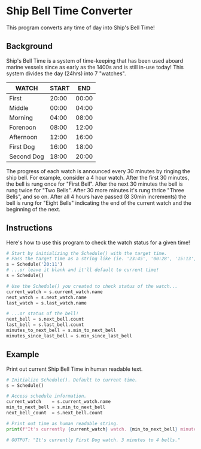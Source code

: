 # Ship Bell Time Converter

This program converts any time of day into Ship's Bell Time!

## Background

Ship's Bell Time is a system of time-keeping that has been used aboard marine vessels since as early as the 1400s and is still in-use today! This system divides the day (24hrs) into 7 "watches". 

|    WATCH    |  START  |  END   |
--------------|---------|--------| 
| First       |  20:00  |  00:00 |
| Middle      |  00:00  |  04:00 |
| Morning     |  04:00  |  08:00 |
| Forenoon    |  08:00  |  12:00 |
| Afternoon   |  12:00  |  16:00 |
| First Dog   |  16:00  |  18:00 |
| Second Dog  |  18:00  |  20:00 |

The progress of each watch is announced every 30 minutes by ringing the ship bell. For example, consider a 4 hour watch. After the first 30 minutes, the bell is rung once for "First Bell". After the next 30 minutes the bell is rung twice for "Two Bells". After 30 more minutes it's rung thrice "Three Bells", and so on. After all 4 hours have passed (8 30min increments) the bell is rung for "Eight Bells" indicating the end of the current watch and the beginning of the next. 

## Instructions

Here's how to use this program to check the watch status for a given time!


```python
# Start by initializing the Schedule() with the target time.
# Pass the target time as a string like (ie. '23:45', '00:28', '15:13', etc.)
s = Schedule('20:11')
# ...or leave it blank and it'll default to current time!
s = Schedule()

# Use the Schedule() you created to check status of the watch...
current_watch = s.current_watch.name
next_watch = s.next_watch.name
last_watch = s.last_watch.name

# ...or status of the bell!
next_bell = s.next_bell.count
last_bell = s.last_bell.count
minutes_to_next_bell = s.min_to_next_bell
minutes_since_last_bell = s.min_since_last_bell
```

## Example

Print out current Ship Bell Time in human readable text.

```python
# Initialize Schedule(). Default to current time.
s = Schedule()

# Access schedule information.
current_watch    = s.current_watch.name
min_to_next_bell = s.min_to_next_bell
next_bell_count  = s.next_bell.count

# Print out time as human readable string.
print(f"It's currently {current_watch} watch. {min_to_next_bell} minutes to {next_bell_count} bells.")

# OUTPUT: "It's currently First Dog watch. 3 minutes to 4 bells."
```
